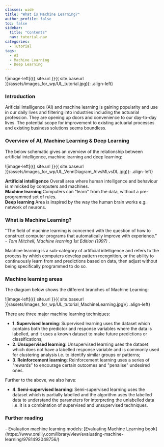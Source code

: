 ```yaml
---
classes: wide
title: "What is Machine Learning?"
author_profile: false
toc: false
sidebar:
  title: "Contents"
  nav: tutorial-nav
categories:
  - Tutorial
tags:
  - AI
  - Machine Learning
  - Deep Learning
---
```



![image-left]({{ site.url }}{{ site.baseurl }}/assets/images_for_wp/UL_tutorial.jpg){: .align-left}


<h3>Introduction</h3>

Arificial intelligence (AI) and machine learning is gaining popularity and use in our daily lives and filtering into industries including the actuarial profession.  They are opening up doors and convenience to our day-to-day lives.  The potential scope for improvement to existing actuarial processes and existing business solutions seems boundless. 

<h3>Overview of AI, Machine Learning & Deep Learning</h3>

The below schematic gives an overview of the relationship between artificial intelligence, machine learning and deep learning:

![image-left]({{ site.url }}{{ site.baseurl }}/assets/images_for_wp/UL_VennDiagram_AIvsMLvsDL.jpg){: .align-left}

<b>Artificial intelligence</b> Overall area where human intelligence and behaviour is mimicked by computers and machines. <br />
<b>Machine learning </b> Computers can "learn" from the data, without a pre-programmed set of rules. <br /> 
<b>Deep learning </b> Area is inspired by the way the human brain works e.g. network of neurons.  <br /> 

<h3>What is Machine Learning?</h3>

’’The field of machine learning is concerned with the question of how to construct computer programs that automatically improve with experience.” -  <i>Tom Mitchell, Machine learning 1st Edition (1997) </i>.

Machine learning is a sub-category of artificial intelligence and refers to the process by which computers develop pattern recognition, or the ability to continuously learn from and predictions based on data, then adjust without being specifically programmed to do so. 

<h3>Machine learning areas</h3>
The diagram below shows the different branches of Machine Learning:

![image-left]({{ site.url }}{{ site.baseurl }}/assets/images_for_wp/UL_tutorial_MachineLearning.jpg){: .align-left}

There are three major machine learning techniques:
*	<b>1. Supervised learning</b>: Supervised learning uses the dataset which contains both the predictor and response variables where the data is labelled, and it uses a known dataset to make future predictions or classifications;
*	<b>2. Unsupervised learning</b>: Unsupervised learning uses the dataset which does not have a labelled response variable and is commonly used for clustering analysis i.e. to identify similar groups or patterns;
*	<b>3. Reinforcement learning</b>: Reinforcement learning uses a series of "rewards" to encourage certain outcomes and "penalise" undesired ones.

Further to the above, we also have:
*	<b>4. Semi-supervised learning</b>: Semi-supervised learning uses the dataset which is partially labelled and the algorithm uses the labelled data to understand the parameters for interpreting the unlabelled data i.e. it is a combination of supervised and unsupervised techniques.

<h3>Further reading </h3>
- Evaluation machine learning models: [Evaluating Machine Learning book](https://www.oreilly.com/library/view/evaluating-machine-learning/9781492048756/)<br />


